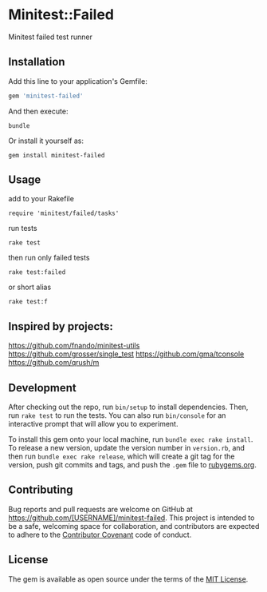 # Minitest::Failed

Minitest failed test runner

## Installation

Add this line to your application's Gemfile:

```ruby
gem 'minitest-failed'
```

And then execute:

    bundle

Or install it yourself as:

    gem install minitest-failed

## Usage

add to your Rakefile

    require 'minitest/failed/tasks'

run tests

    rake test

then run only failed tests

    rake test:failed
or short alias

    rake test:f

## Inspired by projects:

https://github.com/fnando/minitest-utils
https://github.com/grosser/single_test
https://github.com/gma/tconsole
https://github.com/qrush/m

## Development

After checking out the repo, run `bin/setup` to install dependencies. Then, run `rake test` to run the tests. You can also run `bin/console` for an interactive prompt that will allow you to experiment.

To install this gem onto your local machine, run `bundle exec rake install`. To release a new version, update the version number in `version.rb`, and then run `bundle exec rake release`, which will create a git tag for the version, push git commits and tags, and push the `.gem` file to [rubygems.org](https://rubygems.org).

## Contributing

Bug reports and pull requests are welcome on GitHub at https://github.com/[USERNAME]/minitest-failed. This project is intended to be a safe, welcoming space for collaboration, and contributors are expected to adhere to the [Contributor Covenant](contributor-covenant.org) code of conduct.


## License

The gem is available as open source under the terms of the [MIT License](http://opensource.org/licenses/MIT).
